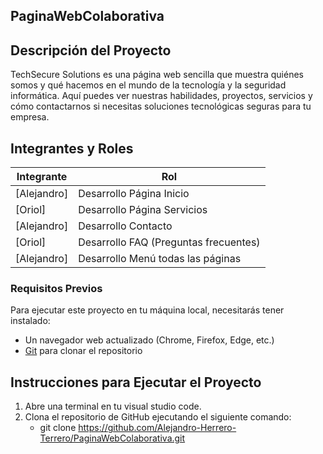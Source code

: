 ## PaginaWebColaborativa
 
## Descripción del Proyecto

TechSecure Solutions es una página web sencilla que muestra quiénes somos y qué hacemos en el mundo de la tecnología y la seguridad informática. Aquí puedes ver nuestras habilidades, proyectos, servicios y cómo contactarnos si necesitas soluciones tecnológicas seguras para tu empresa.

## Integrantes y Roles

| Integrante           | Rol                                      |
|----------------------|------------------------------------------|
| [Alejandro]          | Desarrollo Página Inicio                 |
| [Oriol]              | Desarrollo Página Servicios              |
| [Alejandro]          | Desarrollo Contacto                      |
| [Oriol]              | Desarrollo FAQ (Preguntas frecuentes)    |
| [Alejandro]          | Desarrollo Menú todas las páginas        |

### Requisitos Previos

Para ejecutar este proyecto en tu máquina local, necesitarás tener instalado:

- Un navegador web actualizado (Chrome, Firefox, Edge, etc.)
- [Git](https://git-scm.com/) para clonar el repositorio


## Instrucciones para Ejecutar el Proyecto

1. Abre una terminal en tu visual studio code.
2. Clona el repositorio de GitHub ejecutando el siguiente comando:
    - git clone https://github.com/Alejandro-Herrero-Terrero/PaginaWebColaborativa.git